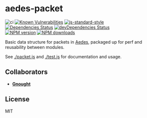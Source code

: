 <!-- markdownlint-disable MD013 MD024 -->
# aedes-packet

![ci](https://github.com/moscajs/aedes-packet/workflows/ci/badge.svg)
[![Known Vulnerabilities](https://snyk.io/test/github/moscajs/aedes-packet/badge.svg)](https://snyk.io/test/github/moscajs/aedes-packet)
[![js-standard-style](https://img.shields.io/badge/code%20style-standard-brightgreen.svg?style=flat)](http://standardjs.com/)\
[![Dependencies Status](https://david-dm.org/moscajs/aedes-packet/status.svg)](https://david-dm.org/moscajs/aedes-packet)
[![devDependencies Status](https://david-dm.org/moscajs/aedes-packet/dev-status.svg)](https://david-dm.org/moscajs/aedes-packet?type=dev)\
[![NPM version](https://img.shields.io/npm/v/aedes-packet.svg?style=flat)](https://www.npmjs.com/package/aedes-packet)
[![NPM downloads](https://img.shields.io/npm/dm/aedes-packet.svg?style=flat)](https://www.npmjs.com/package/aedes-packet)

Basic data structure for packets in [Aedes](https://www.npmjs.com/aedes), packaged up for perf and reusability between modules.

See [./packet.js](./packet.js) and [./test.js](./test.js) for
documentation and usage.

## Collaborators

* [__Gnought__](https://github.com/gnought)

## License

MIT
